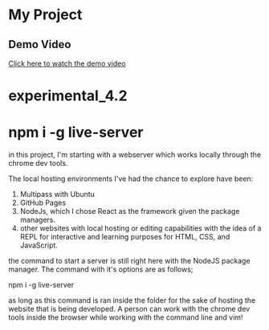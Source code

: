 # My Project

## Demo Video

[Click here to watch the demo video](./assets/experimental_4.2.mkv)

# experimental_4.2
# npm i -g live-server

in this project, I'm starting with a webserver which works locally through the chrome dev tools.

The local hosting environments I've had the chance to explore have been:
1) Multipass with Ubuntu
2) GitHub Pages
3) NodeJs, which I chose React as the framework given the package managers.
4) other websites with local hosting or editing capabilities with the idea of a REPL for interactive and learning purposes for HTML, CSS, and JavaScript.

the command to start a server is still right here with the NodeJS package manager. The command with it's options are as follows;

npm i -g live-server

as long as this command is ran inside the folder for the sake of hosting the website that is being developed. A person can work with the chrome dev tools inside the browser while working with the command line and vim!


